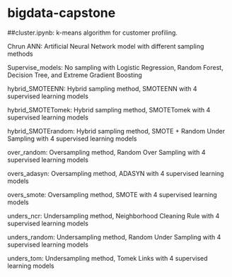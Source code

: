 # bigdata-capstone

##cluster.ipynb: k-means algorithm for customer profiling.

Chrun ANN: Artificial Neural Network model with different sampling methods

Supervise_models: No sampling with Logistic Regression, Random Forest, Decision Tree, and Extreme Gradient Boosting 

hybrid_SMOTEENN: Hybrid sampling method, SMOTEENN with 4 supervised learning models 

hybrid_SMOTETomek: Hybrid sampling method, SMOTETomek with 4 supervised learning models 

hybrid_SMOTErandom: Hybrid sampling method, SMOTE + Random Under Sampling with 4 supervised learning models 

over_random: Oversampling method, Random Over Sampling with 4 supervised learning models  

overs_adasyn: Oversampling method, ADASYN with 4 supervised learning models  

overs_smote: Oversampling method, SMOTE with 4 supervised learning models  

unders_ncr: Undersampling method, Neighborhood Cleaning Rule with 4 supervised learning models  

unders_random: Undersampling method, Random Under Sampling with 4 supervised learning models  

unders_tom: Undersampling method, Tomek Links with 4 supervised learning models  
